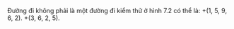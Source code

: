 Đường đi không phải là một đường đi kiểm thử ở hình 7.2 có thể là:
  +(1, 5, 9, 6, 2).
  +(3, 6, 2, 5).

